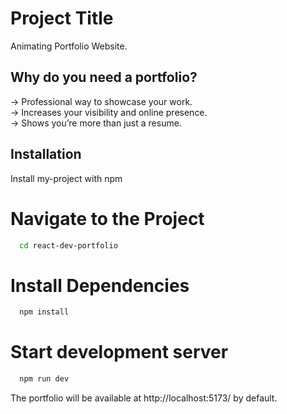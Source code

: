 
# Project Title

Animating Portfolio Website.


## Why do you need a portfolio?

-> Professional way to showcase your work.   
-> Increases your visibility and online presence.  
-> Shows you’re more than just a resume.
## Installation

Install my-project with npm

# Navigate to the Project
```bash
  cd react-dev-portfolio
```

# Install Dependencies
```bash
  npm install
```

# Start development server
```bash
  npm run dev
```
The portfolio will be available at http://localhost:5173/ by default.
    
